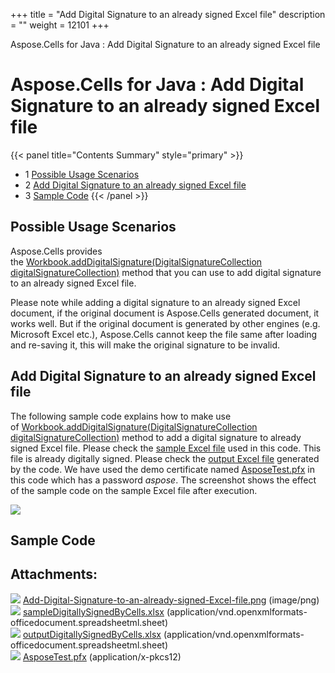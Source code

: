 +++
title = "Add Digital Signature to an already signed Excel file" 
description = "" 
weight = 12101 
+++

Aspose.Cells for Java : Add Digital Signature to an already signed Excel file  

# Aspose.Cells for Java : Add Digital Signature to an already signed Excel file


{{< panel title="Contents Summary" style="primary" >}}
*   1 [Possible Usage Scenarios](#AddDigitalSignaturetoanalreadysignedExcelfile-PossibleUsageScenarios)
*   2 [Add Digital Signature to an already signed Excel file](#AddDigitalSignaturetoanalreadysignedExcelfile-AddDigitalSignaturetoanalreadysignedExcelfile)
*   3 [Sample Code](#AddDigitalSignaturetoanalreadysignedExcelfile-SampleCode)
{{< /panel >}}
 

## Possible Usage Scenarios

Aspose.Cells provides the [Workbook.addDigitalSignature(DigitalSignatureCollection digitalSignatureCollection)](https://apireference.aspose.com/java/cells/com.aspose.cells/workbook#addDigitalSignature(com.aspose.cells.DigitalSignatureCollection)) method that you can use to add digital signature to an already signed Excel file. 

Please note while adding a digital signature to an already signed Excel document, if the original document is Aspose.Cells generated document, it works well. But if the original document is generated by other engines (e.g. Microsoft Excel etc.), Aspose.Cells cannot keep the file same after loading and re-saving it, this will make the original signature to be invalid.

## Add Digital Signature to an already signed Excel file

The following sample code explains how to make use of [Workbook.addDigitalSignature(DigitalSignatureCollection digitalSignatureCollection)](https://apireference.aspose.com/java/cells/com.aspose.cells/workbook#addDigitalSignature(com.aspose.cells.DigitalSignatureCollection)) method to add a digital signature to already signed Excel file. Please check the [sample Excel file](https://docs2.aspose.com/cells/java/attachments/50266413/50528287.xlsx) used in this code. This file is already digitally signed. Please check the [output Excel file](https://docs2.aspose.com/cells/java/attachments/50266413/50528288.xlsx) generated by the code. We have used the demo certificate named [AsposeTest.pfx](https://docs2.aspose.com/cells/java/attachments/50266413/50528289.pfx) in this code which has a password *aspose*. The screenshot shows the effect of the sample code on the sample Excel file after execution.

![](https://docs2.aspose.com/cells/java/attachments/50266413/50528284.png)

## Sample Code

## Attachments:

![](https://docs2.aspose.com/cells/java/images/icons/bullet_blue.gif) [Add-Digital-Signature-to-an-already-signed-Excel-file.png](https://docs2.aspose.com/cells/java/attachments/50266413/50528284.png) (image/png)  
![](https://docs2.aspose.com/cells/java/images/icons/bullet_blue.gif) [sampleDigitallySignedByCells.xlsx](https://docs2.aspose.com/cells/java/attachments/50266413/50528287.xlsx) (application/vnd.openxmlformats-officedocument.spreadsheetml.sheet)  
![](https://docs2.aspose.com/cells/java/images/icons/bullet_blue.gif) [outputDigitallySignedByCells.xlsx](https://docs2.aspose.com/cells/java/attachments/50266413/50528288.xlsx) (application/vnd.openxmlformats-officedocument.spreadsheetml.sheet)  
![](https://docs2.aspose.com/cells/java/images/icons/bullet_blue.gif) [AsposeTest.pfx](https://docs2.aspose.com/cells/java/attachments/50266413/50528289.pfx) (application/x-pkcs12)  


